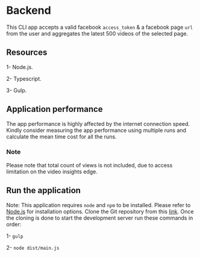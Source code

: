 # Backend

This CLI app accepts a valid facebook `access_token` & a facebook page `url` from the user and aggregates the latest 500 videos of the selected page.

## Resources

1- Node.js.

2- Typescript.

3- Gulp.

## Application performance

The app performance is highly affected by the internet connection speed. Kindly consider measuring the app performance using multiple runs and calculate the mean time cost for all the runs.

### Note

Please note that total count of views is not included, due to access limitation on the video insights edge.

## Run the application

Note: This application requires `node` and `npm` to be installed. Please refer to [Node.js](https://nodejs.org/en/) for installation options.
Clone the Git repository from this [link](https://github.com/abulseed/facebook-vids.git). Once the cloning is done to start the development server run these commands in order:

1- `gulp`

2- `node dist/main.js`
